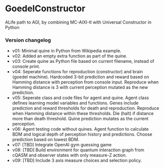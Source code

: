 # GoedelConstructor
ALife path to AGI, by combining MC-AIXI-tl with Universal Constructor in Python

### Version changelog
* v01: Minimal quine in Python from Wikipedia example.
* v02: Added an empty extra function as part of the quine.
* v03: Create quine as Python file based on current filename, instead of console print.
* v04: Seperate functions for reproduction (constructor) and brain (goedel machine). Hardcoded 3-bit prediction and reward based on Hamming distance with perception from console input. Reproduce when Hamming distance is 3 with current perception mutated as the new prediction.
* v05: Seperate class and code files for agent and quine. Agent class defines learning model variables and functions. Genes include prediction and reward thresholds for death and reproduction. Reproduce when Hamming distance within these thresholds. Die (halt) if distance more than death threshold. Quine prediction mutates as the current perception.
* v06: Agent testing code without quines. Agent function to calculate BDM and logical depth of perception history and predictions. Choose prediction based on lowest BDM.
* v07: [TBD] Integrate OpenAI gym guessing game
* v08: [TBD] Build environment for quantum interaction graph from cQASM and observer states with only measure-Z action.
* v09: [TBD] Include 3 axis measure choices and selection policy.